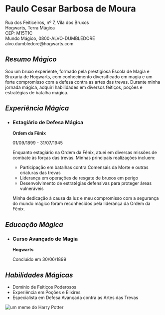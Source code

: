 <!DOCTYPE html>
<html lang="pt-BR">
<head>
    <meta charset="UTF-8">
    <meta name="viewport" content="width=device-width, initial-scale=1.0">
    <title>Meu Currículo Mágico</title>
    <link rel="stylesheet" href="style.css">
</head>
<body>
    <div class="container">
        <div class="topo">
            <h1 class="nome">
                Paulo Cesar Barbosa de Moura
            </h1>
            <p class="informacao">
                Rua dos Feiticeiros, nº 7, Vila dos Bruxos<br>
                Hogwarts, Terra Mágica<br>
                CEP: M15T1C<br>
                Mundo Mágico, 0800-ALVO-DUMBLEDORE <br> alvo.dumbledore@hogwarts.com
            </p>
        </div>
        <div class="Resumo">
            <h2><em>Resumo Mágico</em></h2>
            <p>Sou um bruxo experiente, formado pela prestigiosa Escola de Magia e Bruxaria de Hogwarts, com conhecimento diversificado em magia e um forte compromisso com a defesa contra as artes das trevas. Durante minha jornada mágica, adquiri habilidades em diversos feitiços, poções e estratégias de batalha mágica.</p>
        </div>
        <div class="experiencia">
            <h2><em>Experiência Mágica</em></h2>
            <ul>
                <li>
                    <h3>Estagiário de Defesa Mágica</h3>
                    <p><strong>Ordem da Fênix</strong></p>
                    <p>01/09/1899 - 31/07/1945</p>
                    <p>Enquanto estagiário na Ordem da Fênix, atuei em diversas missões de combate às forças das trevas. Minhas principais realizações incluem:</p>
                    <ul>
                        <li>Participação em batalhas contra Comensais da Morte e outras criaturas das trevas</li>
                        <li>Liderança em operações de resgate de bruxos em perigo</li>
                        <li>Desenvolvimento de estratégias defensivas para proteger áreas vulneráveis</li>
                    </ul>
                    <p>Minha dedicação à causa da luz e meu compromisso com a segurança do mundo mágico foram reconhecidos pela liderança da Ordem da Fênix.</p>
                </li>
                <!-- Adicionar mais itens conforme necessário -->
            </ul>
        </div>
        <div class="educacao">
            <h2><em>Educação Mágica</em></h2>
            <ul>
                <li>
                    <h3>Curso Avançado de Magia</h3>
                    <p><strong>Hogwarts</strong></p>
                    <p>Concluído em 30/06/1899</p>
                </li>
                <!-- Adicione mais itens conforme necessário -->
            </ul>
        </div>
        <div class="habilidades">
            <h2><em>Habilidades Mágicas</em></h2>
            <ul>
                <li>Domínio de Feitiços Poderosos</li>
                <li>Experiência em Poções e Elixires</li>
                <li>Especialista em Defesa Avançada contra as Artes das Trevas</li>
                <!-- Adicione mais habilidades conforme necessário -->
            </ul>
        </div>
    </div>
    <img src="https://i.pinimg.com/originals/0d/67/20/0d6720527e9ff366411ad7112ada1f26.jpg" alt="um meme do Harry Potter">
</body>
</html>
